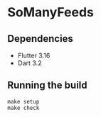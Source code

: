 # SoManyFeeds

## Dependencies

 * Flutter 3.16
 * Dart 3.2

## Running the build

```
make setup
make check
```
